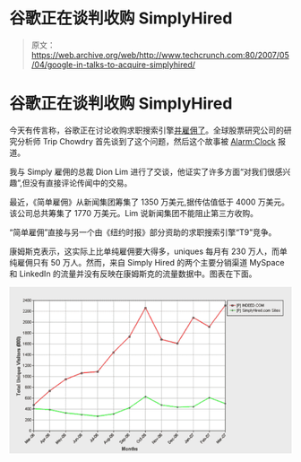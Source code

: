 # 谷歌正在谈判收购 SimplyHired 

> 原文：<https://web.archive.org/web/http://www.techcrunch.com:80/2007/05/04/google-in-talks-to-acquire-simplyhired/>

# 谷歌正在谈判收购 SimplyHired

 [](https://web.archive.org/web/20230223125530/http://www.simplyhired.com/) 今天有传言称，谷歌正在讨论收购求职搜索引擎[并雇佣了](https://web.archive.org/web/20230223125530/http://www.simplyhired.com/)。全球股票研究公司的研究分析师 Trip Chowdry 首先谈到了这个问题，然后这个故事被 [Alarm:Clock](https://web.archive.org/web/20230223125530/http://www.thealarmclock.com/mt/archives/2007/05/google_negotiat.html#Permalink) 报道。

我与 Simply 雇佣的总裁 Dion Lim 进行了交谈，他证实了许多方面“对我们很感兴趣”,但没有直接评论传闻中的交易。

最近，《简单雇佣》从新闻集团筹集了 1350 万美元,据传估值低于 4000 万美元。该公司总共筹集了 1770 万美元。Lim 说新闻集团不能阻止第三方收购。

“简单雇佣”直接与另一个由《纽约时报》部分资助的求职搜索引擎“T9”竞争。

康姆斯克表示，这实际上比单纯雇佣要大得多，uniques 每月有 230 万人，而单纯雇佣只有 50 万人。然而，来自 Simply Hired 的两个主要分销渠道 MySpace 和 LinkedIn 的流量并没有反映在康姆斯克的流量数据中。图表在下面。

![](img/475c5e40a3e30c670f47d400171e3ee2.png)